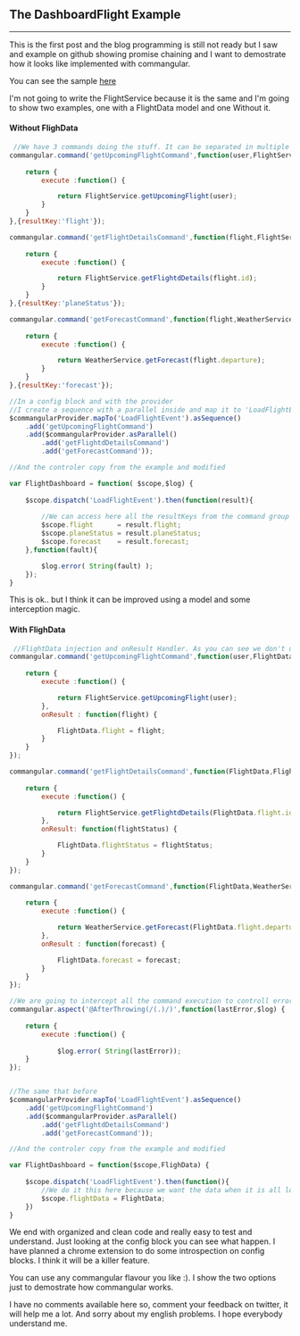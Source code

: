 
## The DashboardFlight Example
***

This is the first post and the blog programming is still not ready but I saw and example on github showing promise chaining and I want to demostrate how it looks like implemented with commangular.

You can see the sample [here](https://github.com/ThomasBurleson/angularjs-FlightDashboard)

I'm not going to write the FlightService because it is the same and I'm going to show two examples, one with a FlightData model and one Without it.

#### Without FlighData

```javascript
 //We have 3 commands doing the stuff. It can be separated in multiple js files to keep the code organized
commangular.command('getUpcomingFlightCommand',function(user,FlightService) {
	
	return {
		execute :function() {

			return FlightService.getUpcomingFlight(user);
		}
	}
},{resultKey:'flight'});

commangular.command('getFlightDetailsCommand',function(flight,FlightService) {
	
	return {
		execute :function() {

			return FlightService.getFlightdDetails(flight.id);
		}
	}
},{resultKey:'planeStatus'});

commangular.command('getForecastCommand',function(flight,WeatherService) {
	
	return {
		execute :function() {

			return WeatherService.getForecast(flight.departure);
		}
	}
},{resultKey:'forecast'});

//In a config block and with the provider
//I create a sequence with a parallel inside and map it to 'LoadFlightEvent'
$commangularProvider.mapTo('LoadFlightEvent').asSequence()
	.add('getUpcomingFlightCommand')
	.add($commangularProvider.asParallel()
		.add('getFlightdDetailsCommand')
		.add('getForecastCommand'));

//And the controler copy from the example and modified

var FlightDashboard = function( $scope,$log) {
	 
	$scope.dispatch('LoadFlightEvent').then(function(result){
		
		//We can access here all the resultKeys from the command group execution
		$scope.flight      = result.flight;                    
        $scope.planeStatus = result.planeStatus;              
        $scope.forecast    = result.forecast;  
	},function(fault){

		$log.error( String(fault) );
	});
}
```
This is ok.. but I think it can be improved using a model and some interception magic.

#### With FlighData

```javascript
 //FlightData injection and onResult Handler. As you can see we don't use the 'resultKey' because we have the model.
commangular.command('getUpcomingFlightCommand',function(user,FlightData,FlightService) {
	
	return {
		execute :function() {

			return FlightService.getUpcomingFlight(user);
		},
		onResult : function(flight) {

			FlightData.flight = flight;
		}
	}
});

commangular.command('getFlightDetailsCommand',function(FlightData,FlightService) {
	
	return {
		execute :function() {

			return FlightService.getFlightdDetails(FlightData.flight.id);
		},
		onResult: function(flightStatus) {

			FlightData.flightStatus = flightStatus;
		}
	}
});

commangular.command('getForecastCommand',function(FlightData,WeatherService) {
	
	return {
		execute :function() {

			return WeatherService.getForecast(FlightData.flight.departure);
		},
		onResult : function(forecast) {

			FlightData.forecast = forecast;
		}
	}
});

//We are going to intercept all the command execution to controll errors.
commangular.aspect('@AfterThrowing(/(.)/)',function(lastError,$log) {
	
	return {
		execute :function() {
			
			$log.error( String(lastError));
	}
});


//The same that before
$commangularProvider.mapTo('LoadFlightEvent').asSequence()
	.add('getUpcomingFlightCommand')
	.add($commangularProvider.asParallel()
		.add('getFlightdDetailsCommand')
		.add('getForecastCommand'));

//And the controler copy from the example and modified

var FlightDashboard = function($scope,FlighData) {
	 
	$scope.dispatch('LoadFlightEvent').then(function(){
		//We do it this here because we want the data when it is all load complete.
		$scope.flightData = FlightData;
	})
}
```
We end with organized and clean code and really easy to test and understand. Just looking at the config block you can see what happen. I have planned a chrome extension to do some introspection on config blocks. I think it will be a killer feature.

You can use any commangular flavour you like :). I show the two options just to demostrate how commangular works.

I have no comments available here so, comment your feedback on twitter, it will help me a lot. And sorry about my english problems. I hope everybody understand me.

